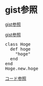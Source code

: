 
# gist参照
<script src="https://gist.github.com/mimaki/03237e50f8d70741c53dc7bb70251f32.js"></script>

[gist参照](https://gist.github.com/mimaki/03237e50f8d70741c53dc7bb70251f32.js)

[gist参照](https://gist.github.com/mimaki/03237e50f8d70741c53dc7bb70251f32.pibb#L10-L20)

<pre class="prettyprint linenums">
class Hoge
  def hoge
    "hoge"
  end
end
Hoge.new.hoge
</pre>

[コード参照](https://github.com/mimaki/work/blob/master/hoge.rb#L2-L4)
